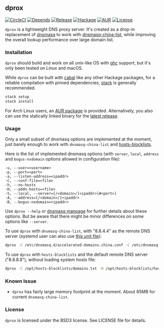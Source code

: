 ## dprox

[![CircleCI](https://circleci.com/gh/bjin/dprox.svg?style=shield)](https://circleci.com/gh/bjin/dprox)
[![Depends](https://img.shields.io/hackage-deps/v/dprox.svg)](https://packdeps.haskellers.com/feed?needle=dprox)
[![Release](https://img.shields.io/github/release/bjin/dprox.svg)](https://github.com/bjin/dprox/releases)
[![Hackage](https://img.shields.io/hackage/v/dprox.svg)](https://hackage.haskell.org/package/dprox)
[![AUR](https://img.shields.io/aur/version/dprox.svg)](https://aur.archlinux.org/packages/dprox/)
[![License](https://img.shields.io/github/license/bjin/dprox.svg)](https://github.com/bjin/dprox/blob/master/LICENSE)

`dprox` is a lightweight DNS proxy server. It's created as a drop-in replacement
of [dnsmasq](http://www.thekelleys.org.uk/dnsmasq/doc.html) to work with
[dnsmasq-china-list](https://github.com/felixonmars/dnsmasq-china-list),
while improving the overall lookup performance over large domain list.

### Installation

`dprox` should build and work on all unix-like OS with [ghc](https://www.haskell.org/ghc/) support, but it's only
been tested on Linux and macOS.

While `dprox` can be built with [cabal](https://www.haskell.org/cabal/) like any other Hackage packages, for a
reliable compilation with pinned dependencies, [stack](https://docs.haskellstack.org/en/stable/README/#how-to-install) is generally recommended.

```sh
stack setup
stack install
```

For Arch Linux users, an [AUR package](https://aur.archlinux.org/packages/dprox/) is provided.
Alternatively, you also can use the statically linked binary for the [latest release](https://github.com/bjin/dprox/releases).

### Usage

Only a small subset of dnsmasq options are implemented at the moment, just barely enough to work with `dnsmasq-china-list` and [hosts-blocklists](https://github.com/notracking/hosts-blocklists).

Here is the list of implemented dnsmasq options (with `server`, `local`, `address` and `bogus-nxdomain` options allowed in configuration file):

```
-u, --user=<username>
-p, --port=<port>
-a, --listen-address=<ipaddr>
-C, --conf-file=<file>
-h, --no-hosts
-H, --addn-hosts=<file>
-S, --local, --server=[/<domain>/]<ipaddr>[#<port>]
-A, --address=[/<domain>/]<ipaddr>
-B, --bogus-nxdomain=<ipaddr>
```

Use `dprox --help` or [dnsmasq manpage](http://www.thekelleys.org.uk/dnsmasq/docs/dnsmasq-man.html) for further details about these options.
But be aware that there might be minor differences on some options like `--server`.

To use `dprox` with `dnsmasq-china-list`, with "8.8.4.4" as the remote DNS server
(systemd user can also use [this unit file](https://github.com/bjin/dprox/blob/master/systemd/dprox.service)):

```sh
dprox -C /etc/dnsmasq.d/accelerated-domains.china.conf -C /etc/dnsmasq.d/bogus-nxdomain.china.conf -S 8.8.4.4
```

To use `dprox` with `hosts-blocklists` and the default remote DNS server ("8.8.8.8"), without loading system hosts file:

```sh
dprox -C /opt/hosts-blocklists/domains.txt -H /opt/hosts-blocklists/hostnames.txt -h
```

### Known Issue

* `dprox` has fairly large memory footprint at the moment. About 85MB for current `dnsmasq-china-list`.

### License

`dprox` is licensed under the BSD3 license. See LICENSE file for details.
